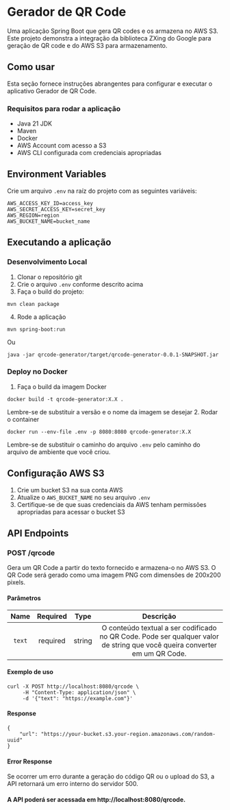 # Gerador de QR Code

Uma aplicação Spring Boot que gera QR codes e os armazena no AWS S3. Este projeto demonstra a integração da biblioteca ZXing do Google para geração de QR code e do AWS S3 para armazenamento.

## Como usar

Esta seção fornece instruções abrangentes para configurar e executar o aplicativo Gerador de QR Code.

### Requisitos para rodar a aplicação

- Java 21 JDK
- Maven
- Docker
- AWS Account com acesso a S3
- AWS CLI configurada com credenciais apropriadas

## Environment Variables

Crie um arquivo `.env` na raíz do projeto com as seguintes variáveis:
``` 
AWS_ACCESS_KEY_ID=access_key
AWS_SECRET_ACCESS_KEY=secret_key
AWS_REGION=region
AWS_BUCKET_NAME=bucket_name
```
## Executando a aplicação

### Desenvolvimento Local

1. Clonar o repositório git
2. Crie o arquivo `.env` conforme descrito acima
3. Faça o build do projeto:
```
mvn clean package
```

4. Rode a aplicação
```
mvn spring-boot:run
```
Ou
```
java -jar qrcode-generator/target/qrcode-generator-0.0.1-SNAPSHOT.jar
```
### Deploy no Docker

1. Faça o build da imagem Docker
```
docker build -t qrcode-generator:X.X . 
```
Lembre-se de substituir a versão e o nome da imagem se desejar
2. Rodar o container 
```
docker run --env-file .env -p 8080:8080 qrcode-generator:X.X
```
Lembre-se de substituir o caminho do arquivo `.env` pelo caminho do arquivo de ambiente que você criou.

## Configuração AWS S3
1. Crie um bucket S3 na sua conta AWS
2. Atualize o `AWS_BUCKET_NAME` no seu arquivo `.env`
3. Certifique-se de que suas credenciais da AWS tenham permissões apropriadas para acessar o bucket S3

## API Endpoints
### POST /qrcode
Gera um QR Code a partir do texto fornecido e armazena-o no AWS S3. O QR Code será gerado como uma imagem PNG com dimensões de 200x200 pixels.

#### Parâmetros

|  Name   |   Required   |        Type         |                                                         Descrição                                                          |
|:-------:|:------------:|:-------------------:|:--------------------------------------------------------------------------------------------------------------------------:|
| `text`  | required | string  | O conteúdo textual a ser codificado no QR Code. Pode ser qualquer valor de string que você queira converter em um QR Code. | 

#### Exemplo de uso
```
curl -X POST http://localhost:8080/qrcode \
     -H "Content-Type: application/json" \
     -d '{"text": "https://example.com"}' 
```

#### Response 
``` 
{
    "url": "https://your-bucket.s3.your-region.amazonaws.com/random-uuid"
}
```
#### Error Response
Se ocorrer um erro durante a geração do código QR ou o upload do S3, a API retornará um erro interno do servidor 500.

#### A API poderá ser acessada em http://localhost:8080/qrcode.
